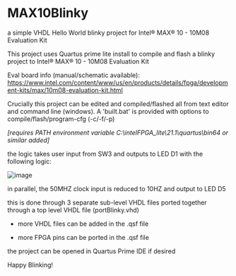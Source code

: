# MAX10Blinky
a simple VHDL Hello World blinky project for Intel® MAX® 10 - 10M08 Evaluation Kit

This project uses Quartus prime lite install to compile and flash a blinky project to Intel® MAX® 10 - 10M08 Evaluation Kit

Eval board info (manual/schematic available):
https://www.intel.com/content/www/us/en/products/details/fpga/development-kits/max/10m08-evaluation-kit.html

Crucially this project can be edited and compiled/flashed all from text editor and command line (windows). A 'built.bat' is provided with options to compile/flash/program-cfg (-c/-f/-p)

_[requires PATH environment variable C:\intelFPGA_lite\21.1\quartus\bin64 or similar added]_



the logic takes user input from SW3 and outputs to LED D1 with the following logic:

  ![image](https://github.com/jon6123/MAX10Blinky/assets/18346112/f4783a6a-7393-4db1-a1e5-274318411f31)

in parallel, the 50MHZ clock input is reduced to 10HZ and output to LED D5



this is done through 3 separate sub-level VHDL files ported together through a top level VHDL file (portBlinky.vhd)



- more VHDL files can be added in the .qsf file

- more FPGA pins can be ported in the .qsf file



the project can be opened in Quartus Prime IDE if desired

Happy Blinking!


